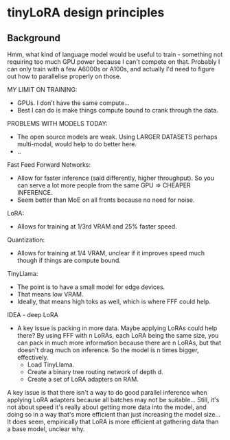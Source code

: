 # tinyLoRA design principles

## Background
Hmm, what kind of language model would be useful to train - something not requiring too much GPU power because I can't compete on that. Probably I can only train with a few A6000s or A100s, and actually I'd need to figure out how to parallelise properly on those.

MY LIMIT ON TRAINING:
- GPUs. I don't have the same compute...
- Best I can do is make things compute bound to crank through the data.

PROBLEMS WITH MODELS TODAY:
- The open source models are weak. Using LARGER DATASETS perhaps multi-modal, would help to do better here.
- ..

Fast Feed Forward Networks:
- Allow for faster inference (said differently, higher throughput). So you can serve a lot more people from the same GPU => CHEAPER INFERENCE.
- Seem better than MoE on all fronts because no need for noise.

LoRA:
- Allows for training at 1/3rd VRAM and 25% faster speed.

Quantization:
- Allows for training at 1/4 VRAM, unclear if it improves speed much though if things are compute bound.

TinyLlama:
- The point is to have a small model for edge devices.
- That means low VRAM.
- Ideally, that means high toks as well, which is where FFF could help.

IDEA - deep LoRA
- A key issue is packing in more data. Maybe applying LoRAs could help there? By using FFF with n LoRAs, each LoRA being the same size, you can pack in much more information because there are n LoRAs, but that doesn't drag much on inference. So the model is n times bigger, effectively.
    - Load TinyLlama.
    - Create a binary tree routing network of depth d.
    - Create a set of LoRA adapters on RAM.

A key issue is that there isn't a way to do good parallel inference when applying LoRA adapters because all batches may not be suitable... Still, it's not about speed it's really about getting more data into the model, and doing so in a way that's more efficient than just increasing the model size... It does seem, empirically that LoRA is more efficient at gathering data than a base model, unclear why.